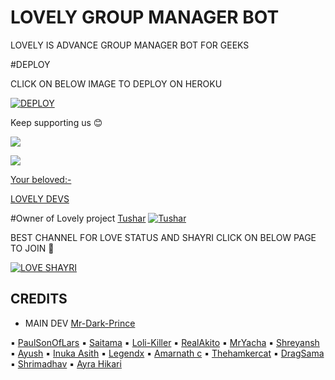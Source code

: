 # LOVELY GROUP MANAGER BOT

LOVELY IS ADVANCE GROUP MANAGER BOT FOR GEEKS 

#DEPLOY 

CLICK ON BELOW IMAGE TO DEPLOY ON HEROKU 

[![DEPLOY](https://telegra.ph/file/002151a1eb0040d0b7b90.jpg)](https://heroku.com/deploy?template=https://github.com/attitudeking1/LOVELYX)

Keep supporting us 😊

<a href="https://github.com/attitudeking1/L-V3LY" alt="GitHub repo size"> <img src="https://img.shields.io/github/repo-size/attitudeking1/L-V3LY" />

<a href="https://t.me/SHAYRI_OF_LOVES" alt="Telegram!"> <img src="https://aleen42.github.io/badges/src/telegram.svg" /> 

Your beloved:-

[LOVELY DEVS](https://t.me/LOVELYDEVS)

#Owner of Lovely project [Tushar](https://telegram.me/Tushar204)
[![Tushar](https://telegra.ph/file/2fee58297ffd8632f49e9.jpg)](https://telegram.me/TUSHAR204)

BEST CHANNEL FOR LOVE STATUS AND SHAYRI CLICK ON BELOW PAGE TO JOIN 🤗
 
[![LOVE SHAYRI](https://telegra.ph/file/1664ecfc1e06715344d32.jpg)](https://telegram.me/SHAYRI_OF_LOVES)


## CREDITS

- MAIN DEV [Mr-Dark-Prince](https://github.com/Mr-Dark-Prince)

▪️ [PaulSonOfLars](https://github.com/PaulSonOfLars/tgbot)
▪️ [Saitama](https://github.com/AnimeKaizoku)
▪️ [Loli-Killer](https://github.com/Loli-Killer)
▪️ [RealAkito](https://github.com/RealAkito)
▪️ [MrYacha](https://github.com/MrYacha)
▪️ [Shreyansh](https://github.com/okay-retard)
▪️ [Ayush](https://github.com/MissJuliaRobot/MissJuliaRobot)
▪️ [Inuka Asith](https://github.com/inukaasith)
▪️ [Legendx](https://github.com/LEGENDXOP)
▪️ [Amarnath c](https://github.com/Amarnathcdj)
▪️ [Thehamkercat](https://github.com/thehamkercat)
▪️ [DragSama](https://github.com/DragSama)
▪️ [Shrimadhav](https://github.com/SpEcHiDe)
▪️ [Ayra Hikari](https://github.com/AyraHikari)
